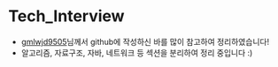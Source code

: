 # Tech_Interview

- [gmlwjd9505](https://gmlwjd9405.github.io/2017/10/01/basic-concepts-of-development-algorithm.html)님께서 github에 작성하신 바를 많이 참고하여 정리하였습니다!
- 알고리즘, 자료구조, 자바, 네트워크 등 섹션을 분리하여 정리 중입니다 :)
